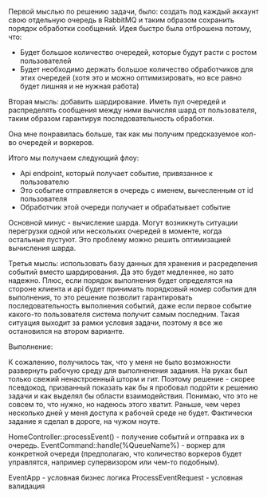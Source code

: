 Первой мыслью по решению задачи, было: создать под каждый аккаунт свою отдельную очередь в RabbitMQ и таким образом
сохранить порядок обработки сообщений.
Идея быстро была отброшена потому, что:
 - Будет большое количество очередей, которые будут расти с ростом пользователей
 - Будет необходимо держать большое количество обработчиков для этих очередей (хотя это и можно оптимизировать, но все
 равно будет лишняя и не нужная работа)



Вторая мысль: добавить шардирование. Иметь пул очередей и распределять сообщения между ними
вычисляя шард от пользователя, таким образом гарантируя последовательность обработки.

Она мне понравилась больше, так как мы получим предсказуемое кол-во очередей и воркеров.

Итого мы получаем следующий флоу:
 - Api endpoint, который получает событие, привязанное к пользователю
 - Это событие отправляется в очередь с именем, вычесленным от id пользователя
 - Обработчик этой очереди получает и обрабатывает событие

Основной минус - вычисление шарда. Могут возникнуть ситуации перегрузки одной или нескольких очередей в моменте, когда
остальные пустуют. Это проблему можно решить оптимизацией вычисления шарда.


Третья мысль: использовать базу данных для хранения и расределения событий вместо шардирования. Да это будет медленнее,
но зато надежно. Плюс, если порядок выполнения будет определятся на стороне клиента и api будет принимать порядковый
номер события для выполнения, то это решение позволит гарантировать последовательность выполнения событий, даже если
первое событие какого-то пользователя система получит самым последним.
Такая ситуация выходит за рамки условия задачи, поэтому я все же остановился на втором варианте.


Выполнение:

К сожалению, получилось так, что у меня не было возможности развернуть рабочую среду для выполненения задания.
На руках был только свежий ненастроенный шторм и гит. Поэтому решение - скорее псевдокод, призванный
показать как бы я пробовал подойти к решению задачи и как выделял бы области взаимодействия. Понимаю, что это не совсем
то, что нужно, но надеюсь этого хватит. Раньше, чем через несколько дней у меня доступа к рабочей среде не будет.
Фактически задание я сделал в дороге, на чужом ноуте.


HomeController::processEvent() - получение событий и отправка их в очередь.
EventCommand::handle(%QueueName%) - воркер для конкретной очереди (предполагаю, что количество воркеров будет управлятся,
например супервизором или чем-то подобным).

EventApp - условная бизнес логика
ProcessEventRequest - условная валидация